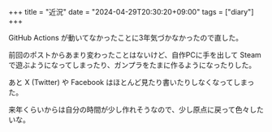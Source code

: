 +++
title = "近況"
date = "2024-04-29T20:30:20+09:00"
tags = ["diary"]
+++

GitHub Actions が動いてなかったことに3年気づかなかったので直した。

前回のポストからあまり変わったことはないけど、自作PCに手を出して Steam で遊ぶようになってしまったり、ガンプラをたまに作るようになったりした。

あと X (Twitter) や Facebook はほとんど見たり書いたりしなくなってしまった。

来年くらいからは自分の時間が少し作れそうなので、少し原点に戻って色々したいな。
